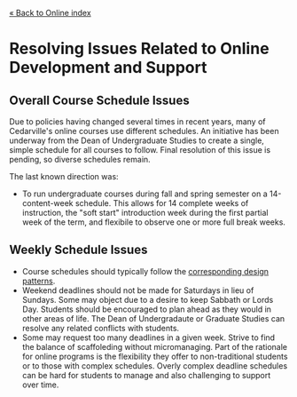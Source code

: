 [&laquo; Back to Online index](index.md)

Resolving Issues Related to Online Development and Support
==========================================================

Overall Course Schedule Issues
------------------------------

Due to policies having changed several times in recent years, many of Cedarville's online courses use different schedules.
An initiative has been underway from the Dean of Undergraduate Studies to create a single, simple schedule for all courses to follow.
Final resolution of this issue is pending, so diverse schedules remain.

The last known direction was:
* To run undergraduate courses during fall and spring semester on a 14-content-week schedule.
  This allows for 14 complete weeks of instruction,
    the "soft start" introduction week during the first partial week of the term,
    and flexibile to observe one or more full break weeks.



Weekly Schedule Issues
----------------------

* Course schedules should typically follow the [corresponding design patterns](index.md).
* Weekend deadlines should not be made for Saturdays in lieu of Sundays.
  Some may object due to a desire to keep Sabbath or Lords Day.
  Students should be encouraged to plan ahead as they would in other areas of life.
  The Dean of Undergradaute or Graduate Studies can resolve any related conflicts with students.
* Some may request too many deadlines in a given week. Strive to find the balance of scaffoleding without micromanaging.
  Part of the rationale for online programs is the flexibility they offer to non-traditional students or to those with complex schedules.
  Overly complex deadline schedules can be hard for students to manage and also challenging to support over time.